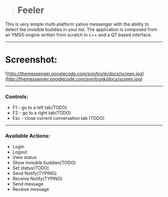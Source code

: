 > # Feeler #

This is very simple multi-platform yahoo messenger with the ability to detect the invisible buddies in your list.
The application is composed from an YMSG engine written from scratch in c++ and a QT based interface.

---

# Screenshot: #
![http://themessenger.googlecode.com/svn/trunk/docs/screen.jpg](http://themessenger.googlecode.com/svn/trunk/docs/screen.jpg)

---

### Controls: ###
  * F1 - go to a left tab(TODO)
  * F2 - go to a right tab(TODO)
  * Esc - close current conversation tab (TODO)

---

### Available Actions: ###
  * Login
  * Logout
  * View status
  * Show invisible buddies(TODO)
  * Set status(TODO)
  * Send Notify(TYPING)
  * Receive Notify(TYPING)
  * Send message
  * Receive message
